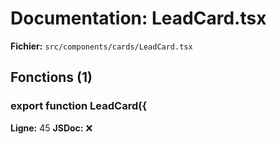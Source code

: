 # Documentation: LeadCard.tsx

**Fichier:** `src/components/cards/LeadCard.tsx`

## Fonctions (1)

### export function LeadCard({
**Ligne:** 45
**JSDoc:** ❌

